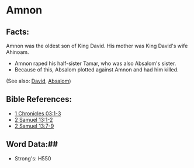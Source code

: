 # Amnon #

## Facts: ##

Amnon was the oldest son of King David. His mother was King David's wife Ahinoam.

* Amnon raped his half-sister Tamar, who was also Absalom's sister.
* Because of this, Absalom plotted against Amnon and had him killed.

(See also: [David](david.md), [Absalom](absalom.md))

## Bible References: ##

* [1 Chronicles 03:1-3](rc://en/tn/help/1ch/03/01)
* [2 Samuel 13:1-2](rc://en/tn/help/2sa/13/01)
* [2 Samuel 13:7-9](rc://en/tn/help/2sa/13/07)

## Word Data:##

* Strong's: H550
